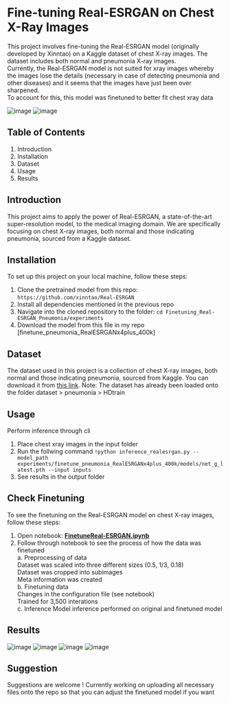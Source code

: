 # Fine-tuning Real-ESRGAN on Chest X-Ray Images

This project involves fine-tuning the Real-ESRGAN model (originally developed by Xinntao) on a Kaggle dataset of chest X-ray images. The dataset includes both normal and pneumonia X-ray images. <br>
Currently, the Real-ESRGAN model is not suited for xray images whereby the images lose the details (necessary in case of detecting pneumonia and other diseases) and it seems that the images have just been over sharpened. <br>
To account for this, this model was finetuned to better fit chest xray data 

![image](https://github.com/Moneebah/Finetuning_Real-ESRGAN_Pneumonia/assets/129015993/99c9f42a-a55a-465b-b107-aaced42b59c1)
![image](https://github.com/Moneebah/Finetuning_Real-ESRGAN_Pneumonia/assets/129015993/bf514d94-5b14-44fc-b6cb-8db720ec2bc5)



## Table of Contents
1. Introduction
2. Installation
3. Dataset
4. Usage
5. Results


## Introduction
This project aims to apply the power of Real-ESRGAN, a state-of-the-art super-resolution model, to the medical imaging domain. We are specifically focusing on chest X-ray images, both normal and those indicating pneumonia, sourced from a Kaggle dataset.

## Installation
To set up this project on your local machine, follow these steps:
1. Clone the pretrained model from this repo: `https://github.com/xinntao/Real-ESRGAN`
2. Install all dependencies mentioned in the previous repo
3. Navigate into the cloned repository to the folder: `cd Finetuning_Real-ESRGAN_Pneumonia/experiments`
4. Download the model from this file in my repo [finetune_pneumonia_RealESRGANx4plus_400k]

## Dataset
The dataset used in this project is a collection of chest X-ray images, both normal and those indicating pneumonia, sourced from Kaggle. You can download it from [this link](https://www.kaggle.com/datasets/paultimothymooney/chest-xray-pneumonia). 
Note: The dataset has already been loaded onto the folder dataset > pneumonia > HDtrain

## Usage
Perform inference through cli

1. Place chest xray images in the input folder
2.  Run the follwing command `!python inference_realesrgan.py --model_path experiments/finetune_pneumonia_RealESRGANx4plus_400k/models/net_g_latest.pth --input inputs`
3.  See results in the output folder

## Check Finetuning
To see the finetuning on the Real-ESRGAN model on chest X-ray images, follow these steps:

1. Open notebook:  [**FinetuneReal-ESRGAN.ipynb**](https://drive.google.com/file/d/1WlEhU71yWW8Iqf0Skh_3y_MAfyv4IDTI/view?usp=sharing)
2. Follow through notebook to see the process of how the data was finetuned <br>
   a. Preprocessing of data <br>
      Dataset was scaled into three different sizes (0.5, 1/3, 0.18)<br>
      Dataset was cropped into subimages <br>
      Meta information was created <br>
   b. Finetuning data <br>
      Changes in the configuration file (see notebook) <br>
      Trained for 3,500 interations <br>
   c. Inference
      Model inference performed on original and finetuned model


## Results
![image](https://github.com/Moneebah/Finetuning_Real-ESRGAN_Pneumonia/assets/129015993/89690e83-2a88-4b87-8309-904aded8083b)
![image](https://github.com/Moneebah/Finetuning_Real-ESRGAN_Pneumonia/assets/129015993/89ad78f0-8df0-44da-a97a-103d05f8fd8f)
![image](https://github.com/Moneebah/Finetuning_Real-ESRGAN_Pneumonia/assets/129015993/986d297d-3e6e-40d0-9130-87335a9eea94)
![image](https://github.com/Moneebah/Finetuning_Real-ESRGAN_Pneumonia/assets/129015993/1d2b7b82-afb0-4ada-b983-73ff9062e117)




## Suggestion
Suggestions are welcome ! Currently working on uploading all necessary files onto the repo so that you can adjust the finetuned model if you want



